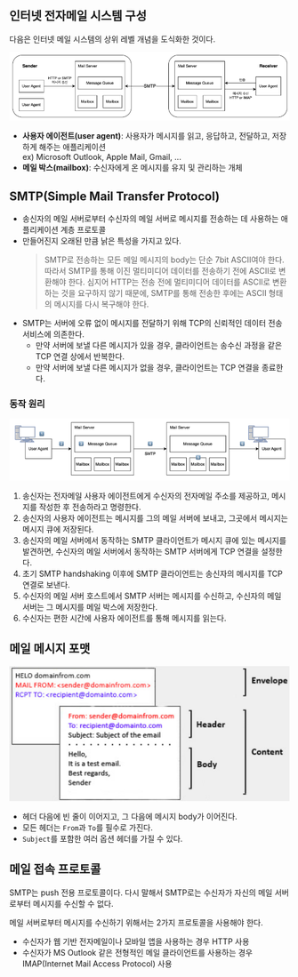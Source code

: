 ## 인터넷 전자메일 시스템 구성

다음은 인터넷 메일 시스템의 상위 레벨 개념을 도식화한 것이다.

<img src="img/2-3-1.png">

- **사용자 에이전트(user agent)**: 사용자가 메시지를 읽고, 응답하고, 전달하고, 저장하게 해주는 애플리케이션   
  ex) Microsoft Outlook, Apple Mail, Gmail, ...
- **메일 박스(mailbox)**: 수신자에게 온 메시지를 유지 및 관리하는 개체

## SMTP(Simple Mail Transfer Protocol)
- 송신자의 메일 서버로부터 수신자의 메일 서버로 메시지를 전송하는 데 사용하는 애플리케이션 계층 프로토콜
- 만들어진지 오래된 만큼 낡은 특성을 가지고 있다.   
  > SMTP로 전송하는 모든 메일 메시지의 body는 단순 7bit ASCII여야 한다. 따라서 SMTP를 통해 이진 멀티미디어 데이터를 전송하기 전에 ASCII로 변환해야 한다. 심지어 HTTP는 전송 전에 멀티미디어 데이터를 ASCII로 변환하는 것을 요구하지 않기 때문에, SMTP를 통해 전송한 후에는 ASCII 형태의 메시지를 다시 복구해야 한다.
- SMTP는 서버에 오류 없이 메시지를 전달하기 위해 TCP의 신뢰적인 데이터 전송 서비스에 의존한다.
  - 만약 서버에 보낼 다른 메시지가 있을 경우, 클라이언트는 송수신 과정을 같은 TCP 연결 상에서 반복한다.
  - 만약 서버에 보낼 다른 메시지가 없을 경우, 클라이언트는 TCP 연결을 종료한다.

### 동작 원리
<img src="img/2-3-2.png">

1. 송신자는 전자메일 사용자 에이전트에게 수신자의 전자메일 주소를 제공하고, 메시지를 작성한 후 전송하라고 명령한다.
2. 송신자의 사용자 에이전트는 메시지를 그의 메일 서버에 보내고, 그곳에서 메시지는 메시지 큐에 저장된다.
3. 송신자의 메일 서버에서 동작하는 SMTP 클라이언트가 메시지 큐에 있는 메시지를 발견하면, 수신자의 메일 서버에서 동작하는 SMTP 서버에게 TCP 연결을 설정한다.
4. 초기 SMTP handshaking 이후에 SMTP 클라이언트는 송신자의 메시지를 TCP 연결로 보낸다.
5. 수신자의 메일 서버 호스트에서 SMTP 서버는 메시지를 수신하고, 수신자의 메일 서버는 그 메시지를 메일 박스에 저장한다.
6. 수신자는 편한 시간에 사용자 에이전트를 통해 메시지를 읽는다.

## 메일 메시지 포맷
<img width="600" src="img/2-3-3.png">

- 헤더 다음에 빈 줄이 이어지고, 그 다음에 메시지 body가 이어진다.
- 모든 헤더는 `From`과 `To`를 필수로 가진다.
- `Subject`를 포함한 여러 옵션 헤더를 가질 수 있다.

## 메일 접속 프로토콜
SMTP는 push 전용 프로토콜이다. 다시 말해서 SMTP로는 수신자가 자신의 메일 서버로부터 메시지를 수신할 수 없다.

메일 서버로부터 메시지를 수신하기 위해서는 2가지 프로토콜을 사용해야 한다.
- 수신자가 웹 기반 전자메일이나 모바일 앱을 사용하는 경우 HTTP 사용
- 수신자가 MS Outlook 같은 전형적인 메일 클라이언트를 사용하는 경우 IMAP(Internet Mail Access Protocol) 사용
